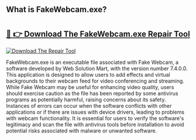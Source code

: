 ## What is FakeWebcam.exe? 

# <h2><a href="https://exedetect.com/download.php?FakeWebcam.exe">🔗 👉 Download The FakeWebcam.exe Repair Tool</a></h2>

[![Download The Repair Tool](https://exedetect.com/download-button.jpg)](https://exedetect.com/download.php?FakeWebcam.exe)

FakeWebcam.exe is an executable file associated with Fake Webcam, a software developed by Web Solution Mart, with the version number 7.4.0.0. This application is designed to allow users to add effects and virtual backgrounds to their webcam feed for video conferencing and streaming. While Fake Webcam may be useful for enhancing video quality, users should exercise caution as the file has been reported by some antivirus programs as potentially harmful, raising concerns about its safety. Instances of errors can occur when the software conflicts with other applications or if there are issues with device drivers, leading to problems with webcam functionality. It is essential for users to verify the software's legitimacy and scan the file with antivirus tools before installation to avoid potential risks associated with malware or unwanted software.